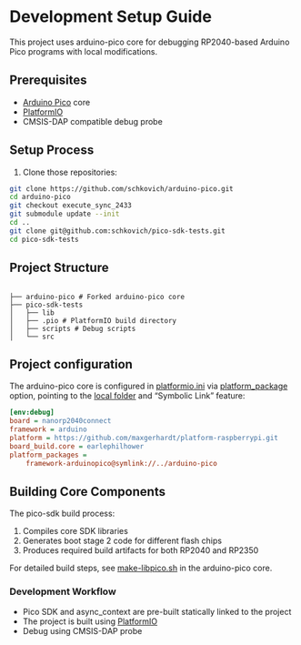# Development Setup Guide

This project uses arduino-pico core for debugging RP2040-based Arduino Pico programs with local modifications.

## Prerequisites

- [Arduino Pico](https://github.com/earlephilhower/arduino-pico) core
- [PlatformIO](https://platformio.org/)
- CMSIS-DAP compatible debug probe

## Setup Process

1. Clone those repositories:
```bash
git clone https://github.com/schkovich/arduino-pico.git 
cd arduino-pico
git checkout execute_sync_2433
git submodule update --init
cd ..
git clone git@github.com:schkovich/pico-sdk-tests.git
cd pico-sdk-tests
```

## Project Structure
```plaintext

├── arduino-pico # Forked arduino-pico core
├── pico-sdk-tests
│   ├── lib
│   ├── .pio # PlatformIO build directory
│   ├── scripts # Debug scripts
│   └── src
```

## Project configuration
The arduino-pico core is configured in [platformio.ini](https://docs.platformio.org/en/latest/projectconf/index.html#platformio-ini-project-configuration-file) via [platform_package](https://docs.platformio.org/en/latest/projectconf/sections/env/options/platform/platform_packages.html#platform-packages) option, pointing to the [local folder](https://docs.platformio.org/en/latest/core/userguide/pkg/cmd_install.html#local-folder) and “Symbolic Link” feature:
```ini
[env:debug]
board = nanorp2040connect
framework = arduino
platform = https://github.com/maxgerhardt/platform-raspberrypi.git
board_build.core = earlephilhower
platform_packages =
    framework-arduinopico@symlink://../arduino-pico
```
## Building Core Components
The pico-sdk build process:

1. Compiles core SDK libraries
2. Generates boot stage 2 code for different flash chips
3. Produces required build artifacts for both RP2040 and RP2350

For detailed build steps, see [make-libpico.sh](https://github.com/schkovich/arduino-pico/blob/execute-sync%407c51742/tools/libpico/make-libpico.sh) in the arduino-pico core.

### Development Workflow

- Pico SDK and async_context are pre-built statically linked to the project
- The project is built using [PlatformIO](https://docs.platformio.org/en/latest/core/index.html)
- Debug using CMSIS-DAP probe